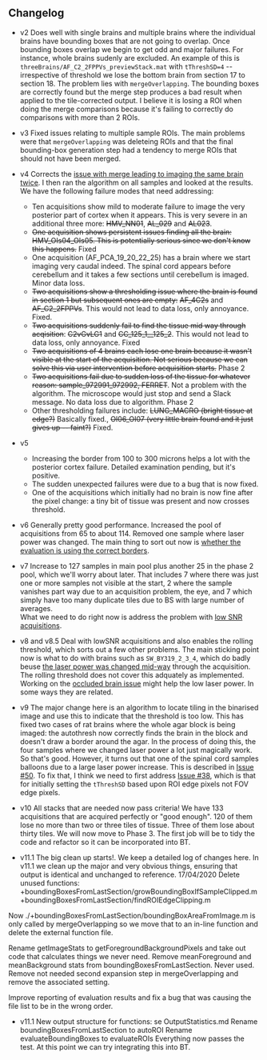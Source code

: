 
## Changelog

* v2 Does well with single brains and multiple brains where the individual brains have bounding boxes that are not going to overlap. 
Once bounding boxes overlap we begin to get odd and major failures. 
For instance, whole brains sudenly are excluded. 
An example of this is `threeBrains/AF_C2_2FPPVs_previewStack.mat` with `tThreshSD=4` -- irrespective of threshold we lose the bottom brain from section 17 to section 18. 
The problem lies with `mergeOverlapping`. 
The bounding boxes are correctly found but the merge step produces a bad result when applied to the tile-corrected output.
I believe it is losing a ROI when doing the merge comparisons because it's failing to correctly do comparisons with more than 2 ROIs.

* v3 Fixed issues relating to multiple sample ROIs. 
The main problems were that `mergeOverlapping` was deleteing ROIs and that the final bounding-box generation step had a tendency to merge ROIs that should not have been merged. 

* v4 Corrects the [issue with merge leading to imaging the same brain twice](https://github.com/raacampbell/autofinder/issues/14). 
I then ran the algorithm on all samples and looked at the results. We have the following failure modes that need addressing:
  - Ten acquisitions show mild to moderate failure to image the very posterior part of cortex when it appears. This is very severe in an additional three more: ~~HMV_NN01~~, ~~AL_029~~ and ~~AL023~~.
  - ~~One acquisition shows persistent issues finding all the brain: HMV_OIs04_OIs05. This is potentially serious since we don't know this happens.~~ Fixed 
  - One acquisition (AF_PCA_19_20_22_25) has a brain where we start imaging very caudal indeed. The spinal cord appears before cerebellum and it takes a few sections until cerebellum is imaged. Minor data loss.
  - ~~Two acquisitions show a thresholding issue where the brain is found in section 1 but subsequent ones are empty:~~ ~~AF_4C2s~~ and ~~AF_C2_2FPPVs~~. This would not lead to data loss, only annoyance. Fixed.
  - ~~Two acquisitions suddenly fail to find the tissue mid way through acqisition~~: ~~C2vGvLG1~~ and ~~CC_125_1__125_2~~. This would not lead to data loss, only annoyance. Fixed
  - ~~Two acquisitions of 4 brains each lose one brain because it wasn't visible at the start of the acquisition. Not serious because we can solve this via user intervention before acquisition starts.~~ Phase 2 
  - ~~Two acquisitions fail due to sudden loss of the tissue for whatever reason: sample_972991_972992, FERRET~~. Not a problem with the algorithm. The microscope would just stop and send a Slack message. 
  No data loss due to algorithm. Phase 2 
  - Other thresholding failures include: ~~LUNG_MACRO (bright tissue at edge?)~~ Basically fixed., ~~OI06_OI07 (very little brain found and it just gives up -- faint?)~~ Fixed.

* v5
  - Increasing the border from 100 to 300 microns helps a lot with the posterior cortex failure. Detailed examination pending, but it's positive.
  - The sudden unexpected failures were due to a bug that is now fixed.
  - One of the acquisitions which initially had no brain is now fine after the pixel change: a tiny bit of tissue was present and now crosses threshold. 
  
* v6
Generally pretty good performance. Increased the pool of acquisitions from 65 to about 114. 
Removed one sample where laser power was changed. 
The main thing to sort out now is [whether the evaluation is using the correct borders](https://github.com/raacampbell/autofinder/issues/35). 

* v7
Increase to 127 samples in main pool plus another 25 in the phase 2 pool, which we'll worry about later. 
That includes 7 where there was just one or more samples not visible at the start, 2 where the sample vanishes part way due to an acquisition problem, the eye, and 7 which simply have too many duplicate tiles due to BS with large number of averages.  
What we need to do right now is address the problem with [low SNR acquisitions](https://github.com/raacampbell/autofinder/issues/40).

* v8 and v8.5
Deal with lowSNR acquisitions and also enables the rolling threshold, which sorts out a few other problems. 
The main sticking point now is what to do with brains such as `SW_BY319_2_3_4`, which do badly beuse [the laser power was changed mid-way](https://github.com/raacampbell/autofinder/issues/33) through the acquisition. 
The rolling threshold does not cover this adquately as implemented. Working on the [occluded brain issue](https://github.com/raacampbell/autofinder/issues/33) might help the low laser power. 
In some ways they are related. 

* v9
The major change here is an algorithm to locate tiling in the binarised image and use this to indicate that the threshold is too low. 
This has fixed two cases of rat brains where the whole agar block is being imaged: the autothresh now correctly finds the brain in the block and doesn't draw a border around the agar. 
In the process of doing this, the four samples where we changed laser power a lot just magically work. So that's good. 
However, it turns out that one of the spinal cord samples balloons due to a large laser power increase. This is described in [Issue #50](https://github.com/raacampbell/autofinder/issues/50). 
To fix that, I think we need to first address [Issue #38](https://github.com/raacampbell/autofinder/issues/38), which is that for initially setting the `tThreshSD` based upon ROI edge pixels not FOV edge pixels. 

* v10
All stacks that are needed now pass criteria! We have 133 acquisitions that are acquired perfectly or "good enough". 120 of them lose no more than two or three tiles of tissue. Three of them lose about thirty tiles. We will now move to Phase 3. The first job will be to tidy the code and refactor so it can be incorporated into BT. 

* v11.1
The big clean up starts!. We keep a detailed log of changes here.
In v11.1 we clean up the major and very obvious things, ensuring that output is identical and unchanged to reference. 
17/04/2020
Delete unused functions:
+boundingBoxesFromLastSection/growBoundingBoxIfSampleClipped.m
+boundingBoxesFromLastSection/findROIEdgeClipping.m

Now ./+boundingBoxesFromLastSection/boundingBoxAreaFromImage.m is only called by mergeOverlapping so
we move that to an in-line function and delete the external function file.

Rename getImageStats to getForegroundBackgroundPixels and take out code that calculates things we never need. 
Remove meanForeground and meanBackground stats from boundingBoxesFromLastSection. Never used.
Remove not needed second expansion step in mergeOverlapping and remove the associated setting. 

Improve reporting of evaluation results and fix a bug that was causing the file list to be in the wrong order.

* v11.1
New output structure for functions: se OutputStatistics.md
Rename boundingBoxesFromLastSection to autoROI
Rename evaluateBoundingBoxes to evaluateROIs
Everything now passes the test. At this point we can try integrating this into BT. 

